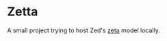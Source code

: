 # Zetta

A small project trying to host Zed's [zeta](https://huggingface.co/zed-industries/zeta) model locally.
